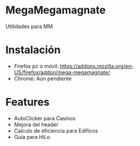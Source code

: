 # MegaMegamagnate

Utilidades para MM

# Instalación

- Firefox pc o móvil: https://addons.mozilla.org/en-US/firefox/addon/mega-megamagnate/
- Chrome: Aún pendiente

# Features

- AutoClicker para Casinos
- Mejora del header
- Calculo de eficiencia para Edificos
- Guía para HiLo
